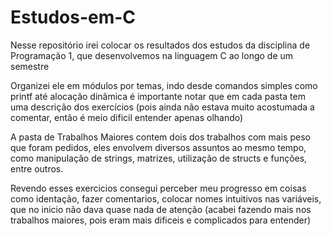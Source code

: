 # Estudos-em-C
Nesse repositório irei colocar os resultados dos estudos da disciplina de Programação 1, que desenvolvemos na linguagem C ao longo de um semestre

Organizei ele em módulos por temas, indo desde comandos simples como printf até alocação dinâmica
é importante notar que em cada pasta tem uma descrição dos exercícios (pois ainda não estava muito acostumada a comentar, então é meio dificil entender apenas olhando)

A pasta de Trabalhos Maiores contem dois dos trabalhos com mais peso que foram pedidos, eles envolvem diversos assuntos ao mesmo tempo, como manipulação de strings, matrizes, utilização de structs e funções, entre outros.

Revendo esses exercicios consegui perceber meu progresso em coisas como identação, fazer comentarios, colocar nomes intuitivos nas variáveis, que no inicio não dava quase nada de atenção (acabei fazendo mais nos trabalhos maiores, pois eram mais dificeis e complicados para entender)
